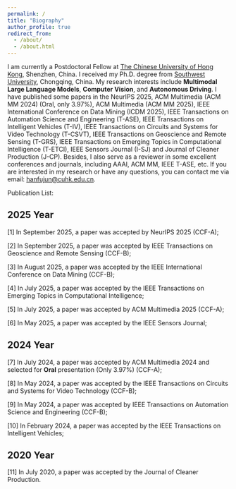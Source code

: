 ```yaml
---
permalink: /
title: "Biography"
author_profile: true
redirect_from: 
  - /about/
  - /about.html
---
```


I am currently a Postdoctoral Fellow at [The Chinese University of Hong Kong](https://www.cuhk.edu.cn/zh-hans), Shenzhen, China. I received my Ph.D. degree from [Southwest University](https://www.swu.edu.cn/), Chongqing, China. My research interests include **Multimodal Large Language Models**, **Computer Vision**, and **Autonomous Driving**. I have published some papers in the NeurIPS 2025, ACM Multimedia (ACM MM 2024) (Oral, only 3.97%), ACM Multimedia (ACM MM 2025), IEEE International Conference on Data Mining (ICDM 2025), IEEE Transactions on Automation Science and Engineering (T-ASE), IEEE Transactions on Intelligent Vehicles (T-IV), IEEE Transactions on Circuits and Systems for Video Technology (T-CSVT), IEEE Transactions on Geoscience and Remote Sensing (T-GRS), IEEE Transactions on Emerging Topics in Computational Intelligence (T-ETCI), IEEE Sensors Journal (I-SJ) and Journal of Cleaner Production (J-CP). Besides, I also serve as a reviewer in some excellent conferences and journals, including AAAI, ACM MM, IEEE T-ASE, etc. If you are interested in my research or have any questions, you can contact me via email: hanfujun@cuhk.edu.cn.

Publication List:

## 2025 Year

[1] In September 2025, a paper was accepted by NeurIPS 2025 (CCF-A);

[2] In September 2025, a paper was accepted by IEEE Transactions on Geoscience and Remote Sensing (CCF-B);

[3] In August 2025, a paper was accepted by the IEEE International Conference on Data Mining (CCF-B);

[4] In July 2025, a paper was accepted by the IEEE Transactions on Emerging Topics in Computational Intelligence;

[5] In July 2025, a paper was accepted by ACM Multimedia 2025 (CCF-A);

[6] In May 2025, a paper was accepted by the IEEE Sensors Journal;

## 2024 Year

[7] In July 2024, a paper was accepted by ACM Multimedia 2024 and selected for **Oral** presentation (Only 3.97%) (CCF-A);

[8] In May 2024, a paper was accepted by the IEEE Transactions on Circuits and Systems for Video Technology (CCF-B);

[9] In May 2024, a paper was accepted by IEEE Transactions on Automation Science and Engineering (CCF-B);

[10] In February 2024, a paper was accepted by the IEEE Transactions on Intelligent Vehicles;

## 2020 Year

[11] In July 2020, a paper was accepted by the Journal of Cleaner Production.
